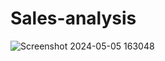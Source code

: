 # Sales-analysis
![Screenshot 2024-05-05 163048](https://github.com/gasidfhkja/Sales-analysis/assets/151842712/c1e4f088-d7ef-4ef5-8f9b-281cf34008d0)
